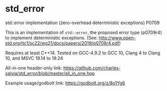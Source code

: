 # std_error
std::error implementation (zero-overhead deterministic exceptions) P0709

This is an implementation of `std::error`, the proposed error type (p0709r4) to implement deterministic exceptions.  (See: http://www.open-std.org/jtc1/sc22/wg21/docs/papers/2019/p0709r4.pdf)

Requires at least C++14.  Tested on GCC-4.9.2 to GCC 10, Clang 4 to Clang 10, and MSVC 19.14 to 19.24

All-in-one header-only link: https://github.com/charles-salvia/std_error/blob/master/all_in_one.hpp

Example usage/godbolt link: https://godbolt.org/z/8o1Yg6
